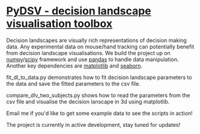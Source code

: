 # [PyDSV - decision landscape visualisation toolbox](http://www.ohoralab.com/)
Decision landscapes are visually rich representations of decision making data. Any experimental data on mouse/hand tracking can potentially benefit from decision landscape visualisations. We build the project up on [numpy](https://sourceforge.net/projects/numpy/)/[scipy](https://github.com/scipy/scipy) framework and use [pandas](https://github.com/pydata/pandas) to handle data manipulation. Another key dependencies are [matplotlib](https://github.com/matplotlib/matplotlib) and [seaborn](https://github.com/mwaskom/seaborn).

fit_dl_to_data.py demonstrates how to fit decision landscape parameters to the data and save the fitted parameters to the csv file. 

compare_dlv_two_subjects.py shows how to read the parameters from the csv file and visualise the decision lanscape in 3d using matplotlib.

Email me if you'd like to get some example data to see the scripts in action!

The project is currently in active development, stay tuned for updates!
